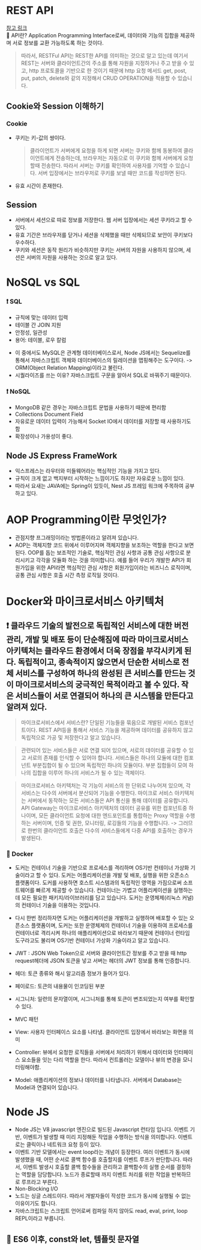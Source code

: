 # REST API

[참고 링크](https://gmlwjd9405.github.io/2018/09/21/rest-and-restful.html)<br>
📌 API란? Application Programming Interface로써, 데이터와 기능의 집합을 제공하며 서로 정보를 교환 가능하도록 하는 것이다.

> 따라서, RESTFul API는 REST한 API를 의미하는 것으로 알고 있는데 여기서 REST는 서버와 클라이언트간의 주소를 통해 자원을 지정하거나 주고 받을 수 있고, http 프로토콜을 기반으로 한 것이기 때문에 http 요청 메서드 get, post, put, patch, delete와 같의 지정해서 CRUD OPERATION을 적용할 수 있습니다.

## Cookie와 Session 이해하기

### Cookie

- 쿠키는 키-값의 쌍이다.
  > 클라이언트가 서버에게 요청을 하게 되면 서버는 쿠키와 함께 동봉하여 클라이언트에게 전송하는데, 브라우저는 자동으로 이 쿠키와 함께 서버에게 요청할때 전송한다. 따라서 서버는 쿠키를 확인하여 사용자를 기억할 수 있습니다. 서버 입장에서는 브라우저로 쿠키를 보낼 때만 코드를 작성하면 된다.
- 유효 시간이 존재한다.

## Session

- 서버에서 세션으로 따로 정보를 저장한다. 웹 서버 입장에서는 세션 쿠키라고 할 수 있다.
- 유효 기간은 브라우저를 닫거나 세션을 삭제했을 때만 삭제되므로 보안이 쿠키보다 우수하다.
- 쿠키와 세션은 동작 원리가 비슷하지만 쿠키는 서버의 자원을 사용하지 않으며, 세션은 서버의 자원을 사용하는 것으로 알고 있다.

# NoSQL vs SQL

### ❗️ SQL

- 규칙에 맞는 데이터 입력
- 테이블 간 JOIN 지원
- 안정성, 일관성
- 용어: 테이블, 로우 칼럼

* 이 중에서도 MySQL은 관계형 데이터베이스로서, Node JS에서는 Sequelize를 통해서 자바스크립트 객체와 데이터베이스의 릴레이션을 맵핑해주는 도구이다. -> ORM(Object Relation Mapping)이라고 불린다.
* 시퀄라이즈를 쓰는 이유? 자바스크립트 구문을 알아서 SQL로 바꿔주기 때문이다.

### ❗️ NoSQL

- MongoDB 같은 경우는 자바스크립트 문법을 사용하기 때문에 편리함
- Collections Document Field
- 자유로운 데이터 입력이 가능해서 Socket IO에서 데이터를 저장할 때 사용하기도 함
- 확장성이나 가용성이 좋다.

## Node JS Express FrameWork

- 익스프레스는 라우터와 미들웨어라는 핵심적인 기능을 가지고 있다.
- 규칙이 크게 없고 백지부터 시작하는 느낌이기도 하지만 자유로운 느낌이 있다.
- 따라서 요새는 JAVA에는 Spring이 있듯이, Nest JS 프레임 워크에 주목하여 공부하고 있다.

# AOP Programming이란 무엇인가?

- 관점지향 프그래밍이라는 방법론이라고 알려져 있습니다.
- AOP는 객체지향 코드 위에서 이루어지며 객체지향을 보조하는 역할을 한다고 보면 된다. OOP를 돕는 보조적인 기술로, 핵심적인 관심 사항과 공통 관심 사항으로 분리시키고 각각을 모듈화 하는 것을 의미합니다. 예를 들어 우리가 개발한 API가 회원가입을 위한 API라면 핵심적인 관심 사항은 회원가입이라는 비즈니스 로직이며, 공통 관심 사항은 호출 시간 측정 로직일 것이다.

# Docker와 마이크로서비스 아키텍처

## ❗️ 클라우드 기술의 발전으로 독립적인 서비스에 대한 버전 관리, 개발 및 배포 등이 단순해짐에 따라 마이크로서비스 아키텍처는 클라우드 환경에서 더욱 장점을 부각시키게 된다. 독립적이고, 종속적이지 않으면서 단순한 서비스로 전체 서비스를 구성하여 하나의 완성된 큰 서비스를 만드는 것이 마이크로서비스의 궁극적인 목적이라고 볼 수 있다. 작은 서비스들이 서로 연결되어 하나의 큰 시스템을 만든다고 알려져 있다.

> 마이크로서비스에서 서비스란? 단일된 기능들을 묶음으로 개발된 서비스 컴포넌트이다. REST API등을 통해서 서비스 기능을 제공하며 데이터를 공유하지 않고 독립적으로 가공 및 저장한다고 알고 있습니다.

> 관련되어 있는 서비스들은 서로 연결 되어 있으며, 서로의 데이터를 공유할 수 있고 서로의 존재를 인식할 수 있어야 합니다. 서비스들은 하나의 모듈에 대한 컴포넌트 부분집합이 될 수 있으며 독립적인 하나의 모듈이다. 부분 집합들이 모여 하나의 집합을 이루어 하나의 서비스가 될 수 있는 객체이다.

> 마이크로서비스 아키텍처는 각 기능이 서비스의 한 단위로 나누어져 있으며, 각 서비스는 다수의 서버에서 분산되어 기능을 수행한다. 마이크로 서비스 아키텍처는 서버에서 동작하는 모든 서비스들은 API 통신을 통해 데이터를 공유합니다. API Gateway는 마이크로서비스 아키텍처의 데이터 공유를 위한 컴포넌트중 하나이며, 모든 클라이언트 요청에 대한 엔드포인트를 통합하는 Proxy 역할을 수행하는 서버이며, 인증 및 권한, 모니터링, 로깅들의 기능을 수행합니다. -> 그러므로 한번의 클라이언트 호출은 다수의 서비스들에게 다중 API를 호출하는 경우가 발생된다.

### 📌 Docker

- 도커는 컨테이너 기술을 기반으로 프로세스를 격리하며 OS기반 컨테이너 가상화 기술이라고 할 수 있다. 도커는 어플리케이션을 개발 및 배포, 실행을 위한 오픈소스 플랫폼이다. 도커를 사용하면 호스트 시스템과의 독립적인 영역을 가짐으로써 소프트웨어를 빠르게 제공할 수 있습니다. 컨테이너는 가볍고 어플리케이션을 실행하는데 모든 필요한 패키지/라이브러리를 담고 있습니다. 도커는 운영체제(리눅스 커널)의 컨테이너 기술을 이용하는 것입니다.

* 다시 한번 정리하자면 도커는 어플리케이션을 개발하고 실행하며 배포할 수 있는 오픈소스 플랫폼이며, 도커는 또한 운영체제의 컨테이너 기술을 이용하여 프로세스를 컨테이너로 격리시켜 하나의 애플리케이션으로 바라보기 때문에 컨테이너 런타임 도구라고도 불리며 OS기반 컨테이너 가상화 기술이라고 알고 있습니다.

* JWT : JSON Web Token으로 서버와 클라이언트간 정보를 주고 받을 때 http request헤더에 JSON 토큰을 넣고 서버는 헤더의 JWT 정보를 통해 인증합니다.
* 헤더: 토큰 종류와 해시 알고리즘 정보가 들어가 있다.
* 페이로드: 토큰의 내용물이 인코딩된 부분
* 시그니처: 일련의 문자열이며, 시그니처를 통해 토큰이 변조되었는지 여부를 확인할 수 있다.

* MVC 패턴
* View: 사용자 인터페이스 요소를 나타냄. 클라이언트 입장에서 바라보는 화면을 의미

* Controller: 뷰에서 요청한 로직들을 서버에서 처리하기 위해서 데이터와 인터페이스 요소들을 잇는 다리 역할을 한다. 따라서 컨트롤러는 모델이나 뷰의 변경을 모니터링해야함.

* Model: 애플리케이션의 정보나 데이터를 나타냅니다. 서버에서 Database는 Model과 연결되어 있습니다.

# Node JS

- Node JS는 V8 javascript 엔진으로 빌드된 Javascript 런타임 입니다.
  이벤트 기반, 이벤트가 발생할 때 미리 지정해둔 작업을 수행하는 방식을 의미합니다. 이벤트로는 클릭이나 네트워크 요청 등이 있다.
- 이벤트 기반 모델에서는 event loop라는 개념이 등장한다. 여러 이벤트가 동시에 발생했을 때, 어떤 순서로 콜백 함수를 호출할지를 이벤트 루프가 판단합니다. 따라서, 이벤트 발생시 호출할 콜백 함수들을 관리하고 콜백함수의 실행 순서를 결정하는 역할을 담당합니다. 노드가 종료할때 까지 이벤트 처리를 위한 작업을 반복하므로 루프라고 부른다.
- Non-Blocking I/O
- 노드는 싱글 스레드이다. 따라서 개발자들이 작성한 코드가 동시에 실행될 수 없는 이유이기도 합니다.
- 자바스크립트는 스크립트 언어로써 컴파일 하지 않아도 read, eval, print, loop REPL이라고 부릅니다.

## 📌 ES6 이후, const와 let, 템플릿 문자열
